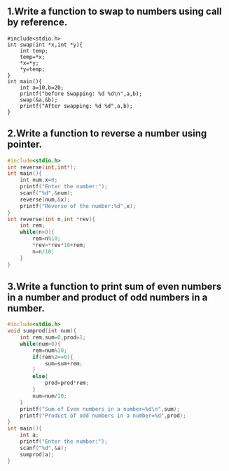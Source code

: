## 1.Write a function to swap to numbers using call by reference.
```
#include<stdio.h>
int swap(int *x,int *y){
    int temp;
    temp=*x;
    *x=*y;
    *y=temp;
}
int main(){
    int a=10,b=20;
    printf("before Swapping: %d %d\n",a,b);
    swap(&a,&b);
    printf("After swapping: %d %d",a,b);
}
```
## 2.Write a function to reverse a number using pointer.
```c
#include<stdio.h>
int reverse(int,int*);
int main(){
    int num,x=0;
    printf("Enter the number:");
    scanf("%d",&num);
    reverse(num,&x);
    printf("Reverse of the number:%d",x);
}
int reverse(int n,int *rev){
    int rem;
    while(n>0){
        rem=n%10;
        *rev=*rev*10+rem;
        n=n/10;
    }
}
```
## 3.Write a function to print sum of even numbers in a number and product of odd numbers in a number.
```c
#include<stdio.h>
void sumprod(int num){
    int rem,sum=0,prod=1;
    while(num>0){
        rem=num%10;
        if(rem%2==0){
            sum=sum+rem;
        }
        else{
            prod=prod*rem;
        }
        num=num/10;
    }
    printf("Sum of Even numbers in a number=%d\n",sum);
    printf("Product of odd numbers in a number=%d",prod);
}
int main(){
    int a;
    printf("Enter the number:");
    scanf("%d",&a);
    sumprod(a);
}
```
